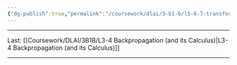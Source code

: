 ```yaml
---
{"dg-publish":true,"permalink":"/coursework/dlai/3-b1-b/l5-6-7-transformers/","noteIcon":""}
---
```


---
Last: [[Coursework/DLAI/3B1B/L3-4 Backpropagation (and its Calculus)\|L3-4 Backpropagation (and its Calculus)]]

---

